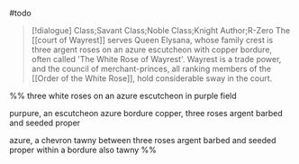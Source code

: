 #todo 
>[!dialogue] Class;Savant Class;Noble Class;Knight Author;R-Zero
> The [[court of Wayrest]] serves Queen Elysana, whose family crest is three argent roses on an azure escutcheon with copper bordure, often called 'The White Rose of Wayrest'. Wayrest is a trade power, and the council of merchant-princes, all ranking members of the [[Order of the White Rose]], hold considerable sway in the court.

%%
three white roses on an azure escutcheon in purple field

purpure, an escutcheon azure bordure copper, three roses argent barbed and seeded proper

azure, a chevron tawny between three roses argent barbed and seeded proper within a bordure also tawny
%%